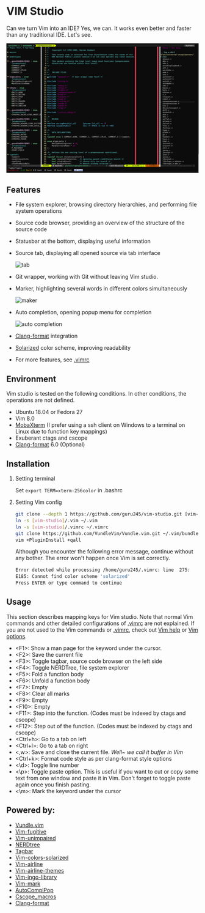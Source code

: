 # VIM Studio

Can we turn Vim into an IDE? Yes, we can. It works even better and faster than any traditional IDE. Let's see.

![overview](./.imgs/overview.png)

## Features

* File system explorer, browsing directory hierarchies, and performing file system operations

* Source code browser, providing an overview of the structure of the source code

* Statusbar at the bottom, displaying useful information

* Source tab, displaying all opened source via tab interface

  ![tab](./.imgs/tab.gif)

* Git wrapper, working with Git without leaving Vim studio.

* Marker, highlighting several words in different colors simultaneously

  ![maker](./.imgs/mark.png)

* Auto completion, opening popup menu for completion

  ![auto completion](./.imgs/autocomp.gif)

* [Clang-format](https://clang.llvm.org/docs/ClangFormat.html) integration

* [Solarized](https://github.com/altercation/solarized) color scheme, improving readability

* For more features, see [.vimrc](./.vimrc)

## Environment

Vim studio is tested on the following conditions. In other conditions, the operations are not defined.

* Ubuntu 18.04 or Fedora 27
* Vim 8.0
* [MobaXterm](https://mobaxterm.mobatek.net/) (I prefer using a ssh client on Windows to a terminal on Linux due to function key mappings)
* Exuberant ctags and cscope
* [Clang-format](https://clang.llvm.org/docs/ClangFormat.html) 6.0 (Optional)

## Installation

1. Setting terminal

   Set `export TERM=xterm-256color` in .bashrc

2. Setting Vim config

   ```bash
   git clone --depth 1 https://github.com/guru245/vim-studio.git [vim-studio where you want]
   ln -s [vim-studio]/.vim ~/.vim
   ln -s [vim-studio]/.vimrc ~/.vimrc
   git clone https://github.com/VundleVim/Vundle.vim.git ~/.vim/bundle/Vundle.vim
   vim +PluginInstall +qall
   ```

   Although you encounter the following error message, continue without any bother. The error won't happen once Vim is set correctly.

   ```bash
   Error detected while processing /home/guru245/.vimrc: line  275:
   E185: Cannot find color scheme 'solarized'
   Press ENTER or type command to continue
   ```

## Usage

This section describes mapping keys for Vim studio. Note that normal Vim commands and other detailed configurations of [.vimrc](.vimrc) are not explained. If you are not used to the Vim commands or [.vimrc](.vimrc), check out [Vim help](http://vimdoc.sourceforge.net/htmldoc/help.html) or [Vim options](http://vimdoc.sourceforge.net/htmldoc/options.html).

* \<F1>: Show a man page for the keyword under the cursor.
* \<F2>: Save the current file
* \<F3>: Toggle tagbar, source code browser on the left side
* \<F4>: Toggle NERDTree, file system explorer
* \<F5>: Fold a function body
* \<F6>: Unfold a function body
* \<F7>: Empty
* \<F8>: Clear all marks
* \<F9>: Empty
* \<F10>: Empty 
* \<F11>: Step into the function. (Codes must be indexed by ctags and cscope)
* \<F12>: Step out of the function. (Codes must be indexed by ctags and cscope)
* <Ctrl+h>: Go to a tab on left
* <Ctrl+l>: Go to a tab on right
* <,w>: Save and close the current file. *Well~ we call it buffer in Vim*
* <Ctrl+k>: Format code style as per clang-format style options
* <\d>: Toggle line number
* <\p>: Toggle paste option. This is useful if you want to cut or copy some text from one window and paste it in Vim. Don't forget to toggle paste again once you finish pasting.
* <\m>: Mark the keyword under the cursor

## Powered by:

* [Vundle.vim](https://github.com/VundleVim/Vundle.vim)
* [Vim-fugitive](https://github.com/tpope/vim-fugitive)
* [Vim-unimpaired](https://github.com/tpope/vim-unimpaired)
* [NERDtree](https://github.com/scrooloose/nerdtree)
* [Tagbar](https://github.com/majutsushi/tagbar)
* [Vim-colors-solarized](https://github.com/altercation/solarized)
* [Vim-airline](https://github.com/vim-airline/vim-airline)
* [Vim-airline-themes](https://github.com/vim-airline/vim-airline-themes)
* [Vim-ingo-library](https://github.com/inkarkat/vim-ingo-library)
* [Vim-mark](https://github.com/inkarkat/vim-mark)
* [AutoComplPop](https://github.com/vim-scripts/AutoComplPop)
* [Cscope_macros](https://github.com/vim-scripts/cscope_macros.vim/blob/master/plugin/cscope_macros.vim)
* [Clang-format](https://clang.llvm.org/docs/ClangFormat.html)

